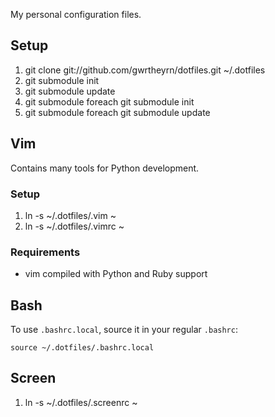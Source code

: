 My personal configuration files.

## Setup

 1. git clone git://github.com/gwrtheyrn/dotfiles.git ~/.dotfiles
 2. git submodule init
 3. git submodule update
 4. git submodule foreach git submodule init
 5. git submodule foreach git submodule update

## Vim

Contains many tools for Python development.

### Setup

 1. ln -s ~/.dotfiles/.vim ~
 2. ln -s ~/.dotfiles/.vimrc ~

### Requirements

 * vim compiled with Python and Ruby support

## Bash

To use `.bashrc.local`, source it in your regular `.bashrc`:

    source ~/.dotfiles/.bashrc.local

## Screen

 1. ln -s ~/.dotfiles/.screenrc ~
